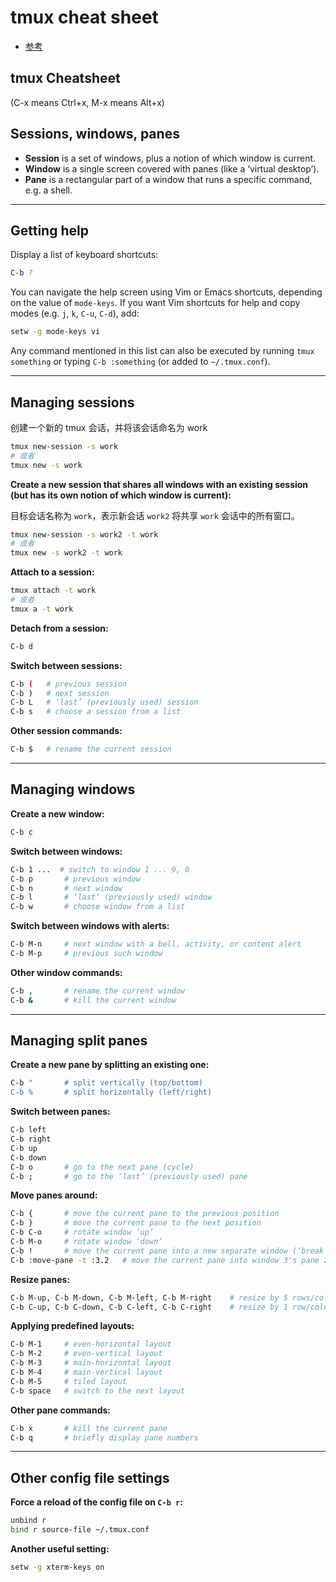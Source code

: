 # tmux cheat sheet

* [参考](https://gist.github.com/andreyvit/2921703)



## tmux Cheatsheet

(C-x means Ctrl+x, M-x means Alt+x)


## Sessions, windows, panes

-   **Session** is a set of windows, plus a notion of which window is current.
-   **Window** is a single screen covered with panes (like a ‘virtual desktop’).
-   **Pane** is a rectangular part of a window that runs a specific command, e.g. a shell.

----------

## Getting help

Display a list of keyboard shortcuts:

```bash
C-b ?
```

You can navigate the help screen using Vim or Emacs shortcuts, depending on the value of `mode-keys`. If you want Vim shortcuts for help and copy modes (e.g. `j`, `k`, `C-u`, `C-d`), add:

```bash
setw -g mode-keys vi
```

Any command mentioned in this list can also be executed by running `tmux something` or typing `C-b :something` (or added to `~/.tmux.conf`).

----------

## Managing sessions

创建一个新的 tmux 会话，并将该会话命名为 work

```bash
tmux new-session -s work
# 或者
tmux new -s work
```

**Create a new session that shares all windows with an existing session (but has its own notion of which window is current):**

目标会话名称为 `work`，表示新会话 `work2` 将共享 `work` 会话中的所有窗口。

```bash
tmux new-session -s work2 -t work
# 或者
tmux new -s work2 -t work
```

**Attach to a session:**

```bash
tmux attach -t work
# 或者
tmux a -t work
```

**Detach from a session:**

```bash
C-b d
```

**Switch between sessions:**

```bash
C-b (   # previous session
C-b )   # next session
C-b L   # ‘last’ (previously used) session
C-b s   # choose a session from a list
```

**Other session commands:**

```bash
C-b $   # rename the current session
```

----------

## Managing windows

**Create a new window:**

```bash
C-b c
```

**Switch between windows:**

```bash
C-b 1 ...  # switch to window 1 ... 9, 0
C-b p       # previous window
C-b n       # next window
C-b l       # ‘last’ (previously used) window
C-b w       # choose window from a list
```

**Switch between windows with alerts:**

```bash
C-b M-n     # next window with a bell, activity, or content alert
C-b M-p     # previous such window
```

**Other window commands:**

```bash
C-b ,       # rename the current window
C-b &       # kill the current window
```

----------

## Managing split panes

**Create a new pane by splitting an existing one:**

```bash
C-b "       # split vertically (top/bottom)
C-b %       # split horizontally (left/right)
```

**Switch between panes:**

```bash
C-b left
C-b right
C-b up
C-b down
C-b o       # go to the next pane (cycle)
C-b ;       # go to the ‘last’ (previously used) pane
```

**Move panes around:**

```bash
C-b {       # move the current pane to the previous position
C-b }       # move the current pane to the next position
C-b C-o     # rotate window ‘up’
C-b M-o     # rotate window ‘down’
C-b !       # move the current pane into a new separate window (‘break pane’)
C-b :move-pane -t :3.2   # move the current pane into window 3's pane 2
```

**Resize panes:**

```bash
C-b M-up, C-b M-down, C-b M-left, C-b M-right    # resize by 5 rows/columns
C-b C-up, C-b C-down, C-b C-left, C-b C-right    # resize by 1 row/column
```

**Applying predefined layouts:**

```bash
C-b M-1     # even-horizontal layout
C-b M-2     # even-vertical layout
C-b M-3     # main-horizontal layout
C-b M-4     # main-vertical layout
C-b M-5     # tiled layout
C-b space   # switch to the next layout
```

**Other pane commands:**

```bash
C-b x       # kill the current pane
C-b q       # briefly display pane numbers
```

----------

## Other config file settings

**Force a reload of the config file on `C-b r`:**

```bash
unbind r
bind r source-file ~/.tmux.conf
```

**Another useful setting:**

```bash
setw -g xterm-keys on
```
<!--stackedit_data:
eyJoaXN0b3J5IjpbMTI2NTUxMDQyNCwtMTg0OTEwNDk2NCwxND
M5OTI5Mzk1LC05Mjc0MjE2OTBdfQ==
-->